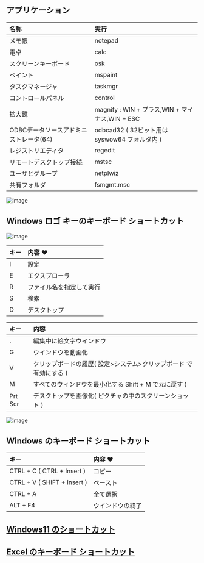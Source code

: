 ## アプリケーション
| 名称 | 実行
| :--- | :--- 
| メモ帳 | notepad
| 電卓 | calc
| スクリーンキーボード | osk
| ペイント | mspaint
| タスクマネージャ | taskmgr
| コントロールパネル | control
| 拡大鏡 | magnify : WIN + プラス,WIN + マイナス,WIN + ESC
| ODBCデータソースアドミニストレータ(64) | odbcad32 ( 32ビット用は syswow64 フォルダ内 )
| レジストリエディタ | regedit
| リモートデスクトップ接続 | mstsc
| ユーザとグループ | netplwiz
| 共有フォルダ | fsmgmt.msc

![image](https://github.com/winofsql/subject/assets/1501327/835f8c14-ba46-4ba0-846b-03754be08e2e)

## Windows ロゴ キーのキーボード ショートカット

![image](https://user-images.githubusercontent.com/1501327/145702847-13755607-f7cc-4964-82a9-3d922f6d1e37.png)

| キー | 内容 ♥
| :--- | :--- 
| I | 設定
| E | エクスプローラ
| R | ファイル名を指定して実行
| S | 検索
| D | デスクトップ

| キー | 内容 
| :--- | :--- 
| . | 編集中に絵文字ウインドウ
| G | ウインドウを動画化
| V | クリップボードの履歴( 設定>システム>クリップボード で有効にする )
| M | すべてのウィンドウを最小化する Shift + M で元に戻す )
| Prt Scr | デスクトップを画像化( ピクチャの中のスクリーンショット )

![image](https://github.com/winofsql/subject/assets/1501327/da33a7d2-4052-40b0-bd01-279bb9bfd6b4)

## Windows のキーボード ショートカット

| キー | 内容 ♥
| :--- | :--- 
| CTRL + C ( CTRL + Insert ) | コピー
| CTRL + V ( SHIFT + Insert ) | ペースト
| CTRL + A | 全て選択
| ALT + F4 | ウインドウの終了


## [Windows11 のショートカット](https://support.microsoft.com/ja-jp/windows/windows-%E3%81%AE%E3%82%AD%E3%83%BC%E3%83%9C%E3%83%BC%E3%83%89-%E3%82%B7%E3%83%A7%E3%83%BC%E3%83%88%E3%82%AB%E3%83%83%E3%83%88-dcc61a57-8ff0-cffe-9796-cb9706c75eec#WindowsVersion=Windows_11)

## [Excel のキーボード ショートカット](https://support.microsoft.com/ja-jp/office/excel-%e3%81%ae%e3%82%ad%e3%83%bc%e3%83%9c%e3%83%bc%e3%83%89-%e3%82%b7%e3%83%a7%e3%83%bc%e3%83%88%e3%82%ab%e3%83%83%e3%83%88-1798d9d5-842a-42b8-9c99-9b7213f0040f?ui=ja-jp&rs=ja-jp&ad=jp)

